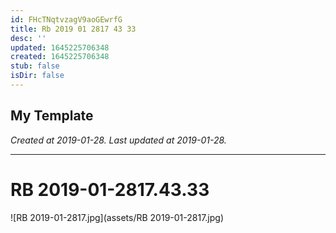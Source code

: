 ```yaml
---
id: FHcTNqtvzagV9aoGEwrfG
title: Rb 2019 01 2817 43 33
desc: ''
updated: 1645225706348
created: 1645225706348
stub: false
isDir: false
---
```

My Template
---

_Created at 2019-01-28._
_Last updated at 2019-01-28._




---

# RB 2019-01-2817.43.33


![RB 2019-01-2817.jpg](assets/RB 2019-01-2817.jpg)

